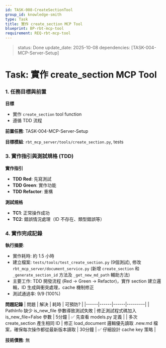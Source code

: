 ```yaml
---
id: TASK-008-CreateSectionTool
group_id: knowledge-smith
type: Task
title: 實作 create_section MCP Tool
blueprint: BP-rbt-mcp-tool
requirement: REQ-rbt-mcp-tool
---
```


<!-- info-section -->
> status: Done
> update_date: 2025-10-08
> dependencies: [TASK-004-MCP-Server-Setup]

<!-- id: sec-root -->
# Task: 實作 create_section MCP Tool

<!-- id: sec-goal-dependencies -->
### 1. 任務目標與前置

<!-- id: blk-goal, type: list -->
**目標**
  - 實作 `create_section` tool function
  - 遵循 TDD 流程

<!-- id: blk-dependencies, type: list -->
**前置任務**: TASK-004-MCP-Server-Setup

<!-- id: blk-target-modules, type: list -->
**目標模組**: `rbt_mcp_server/tools/create_section.py`, tests

<!-- id: sec-implementation -->
### 3. 實作指引與測試規格 (TDD)

<!-- id: blk-implementation-steps, type: list -->
**實作指引**
  - **TDD Red**: 先寫測試
  - **TDD Green**: 實作功能
  - **TDD Refactor**: 重構

<!-- id: blk-test-spec, type: list -->
**測試規格**
  - **TC1**: 正常操作成功
  - **TC2**: 錯誤情況處理（ID 不存在、類型錯誤等）

<!-- id: sec-completion -->
### 4. 實作完成記錄

<!-- id: blk-execution-summary, type: list -->
**執行摘要**:
  - 實作耗時: 約 1.5 小時
  - 建立檔案: `tests/tools/test_create_section.py` (9個測試), 修改 `rbt_mcp_server/document_service.py` (新增 `create_section` 和 `_generate_section_id` 方法及 `_get_new_md_path` 輔助方法)
  - 主要工作: TDD 開發流程 (Red → Green → Refactor)，實作 section 建立邏輯，ID 生成與衝突處理，cache 機制修正
  - 測試通過率: 9/9 (100%)

<!-- id: blk-problems-table, type: table -->
**問題記錄**
| 問題 | 解決 | 耗時 | 可預防? |
|------|------|------|---------|
| PathInfo 缺少 is_new_file 參數導致測試失敗 | 修正測試程式碼加入 is_new_file=False 參數 | 5分鐘 | ✅ 先查看 models.py 定義 |
| 多次 create_section 產生相同 ID | 修正 load_document 邏輯優先讀取 .new.md 檔案，確保每次操作都從最新版本讀取 | 30分鐘 | ✅ 仔細設計 cache key 策略 |

<!-- id: blk-technical-debt, type: list -->
**技術債務**: 無
